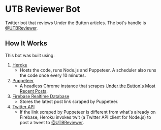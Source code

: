 # UTB Reviewer Bot

Twitter bot that reviews Under the Button articles. The bot's handle is [@UTBReviewer](https://twitter.com/UTBReviewer).

## How It Works

This bot was built using:
1. [Heroku](https://heroku.com)
    - Hosts the code, runs Node.js and Puppeteer. A scheduler also runs the code once every 10 minutes.
2. [Puppeteer](https://github.com/GoogleChrome/puppeteer)
    - A headless Chrome instance that scrapes [Under the Button's Most Recent Posts](https://www.underthebutton.com/section/all).
3. [Firebase Realtime Database](https://firebase.google.com/docs/database/)
    - Stores the latest post link scraped by Puppeteer.
4. [Twitter API](https://www.npmjs.com/package/twit)
    - If the link scraped by Puppeteer is different from what's already on Firebase, Heroku invokes twit (a Twitter API client for Node.js) to post a tweet to [@UTBReviewer](https://twitter.com/UTBReviewer).